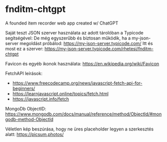 # fnditm-chtgpt
A founded item recorder web app created w/ ChatGPT

Saját teszt JSON szerver használata az adott tárolóban a Typicode segítségével:
De még egyszerűbb és biztosan működik, ha a my-json-server megoldást próbálod: https://my-json-server.typicode.com/
Itt és most ez a szerver: https://my-json-server.typicode.com/rhetesi/fnditm-chtgpt

Favicon és egyéb ikonok használata: https://en.wikipedia.org/wiki/Favicon

FetchAPI leírások:
- https://www.freecodecamp.org/news/javascript-fetch-api-for-beginners/
- https://learnjavascript.online/topics/fetch.html
- https://javascript.info/fetch

MongoDb ObjectID: https://www.mongodb.com/docs/manual/reference/method/ObjectId/#mongodb-method-ObjectId

Véletlen kép beszúrása, hogy ne üres placeholder legyen a szerkesztés alatt: https://picsum.photos/
